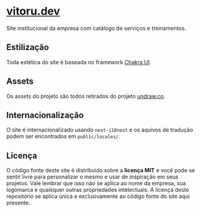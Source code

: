 # [vitoru.dev](https://vitoru.dev)

Site institucional da empresa com catálogo de serviços e treinamentos.

## Estilização

Toda estética do site é baseada no framework [Chakra UI](https://github.com/chakra-ui/chakra-ui).

## Assets

Os assets do projeto são todos retirados do projeto [undraw.co](https://undraw.co/).

## Internacionalização

O site é internacionalizado usando `next-i18next` e os aquivos de tradução podem ser encontrados em `public/locales/`.

## Licença

O código fonte deste site é distribuído sobre a **licença MIT** e você pode se sentir livre para personalizar o mesmo e usar de inspiração em seus projetos.
Vale lembrar que isso não se aplica ao nome da empresa, sua logomarca e quaisquer outras propriedades intelectuais. A licença deste repositório se aplica única e exclusivamente ao código fonte do site aqui presente.
